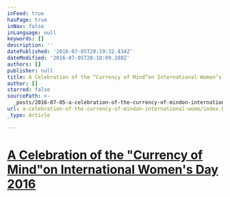 ```yaml
---
inFeed: true
hasPage: true
inNav: false
inLanguage: null
keywords: []
description: ''
datePublished: '2016-07-05T20:19:32.434Z'
dateModified: '2016-07-05T20:18:09.280Z'
authors: []
publisher: null
title: A Celebration of the “Currency of Mind”on International Women’s Day 2016
author: []
starred: false
sourcePath: >-
  _posts/2016-07-05-a-celebration-of-the-currency-of-mindon-international-wome.md
url: a-celebration-of-the-currency-of-mindon-international-wome/index.html
_type: Article

---
```

# [A Celebration of the "Currency of Mind"on International Women's Day 2016][0]

[0]: http://www.rockflower.org/news/2016/3/8/kjf9jrh8i2vkpzf09izadde9q2kpj6
